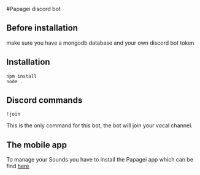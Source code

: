 #Papagei discord bot

## Before installation

make sure you have a mongodb database and your own discord bot token

## Installation

```
npm install
node .
```

## Discord commands

```
!join
```
This is the only command for this bot, the bot will join your vocal channel.

## The mobile app

To manage your Sounds you have to install the Papagei app which can be find [here](https://github.com/c-noblet/Papagei-MobileApp)
